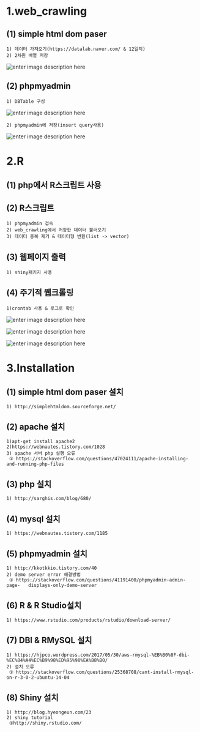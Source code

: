 ﻿ 1.web_crawling
 ========================
 
 (1) simple html dom paser
-----------------------------
    1) 데이터 가져오기(https://datalab.naver.com/ & 12일치)
    2) 2차원 배열 저장
   ![enter image description here](https://lh3.googleusercontent.com/REhhEDIPI39nvh86OdLa80yAmFW6fq1r1DXYyqBTw4ir7BSMFlMX2QQmu1CX2KMqtOr76cgERn6C=s0 "webcrawling_output.png")
  
 (2) phpmyadmin
-----------------------------
    1) DBTable 구성
![enter image description here](https://lh3.googleusercontent.com/MdII4WaZbOgoNpG7nsm1y2Q0kMRFiM3gqAT1CvTQtF5k2Cc9VAnHADpYo4MtdvjWY0jaE3LYiwkN=s0 "DBTable.png")
		
    2) phpmyadmin에 저장(insert query사용)
   ![enter image description here](https://lh3.googleusercontent.com/Q3WghJE1HBElb-NwoZAZxpYdH3duk1keB4rrfB4omWtmebPBb7jtQRPtUlH5L20Z7vvkYlI1DioT=s0 "DBTable_save.png")

2.R
============
 
 (1) php에서 R스크립트 사용
---------------------------------------
 
 (2) R스크립트
---------------------------
    1) phpmyadmin 접속
    2) web_crawling에서 저장한 데이터 불러오기
    3) 데이터 중복 제거 & 데이터형 변환(list -> vector)

 (3) 웹페이지 출력
-------------------------------
    1) shiny패키지 사용
 
 (4) 주기적 웹크롤링
--------------------------
    1)crontab 사용 & 로그로 확인
   ![enter image description here](https://lh3.googleusercontent.com/lghmW6vdsZpmQpFvxqQ3uS39Wk8MZ8oiCRuWROL8o6Zcbw76FRIsmAaLioAFR61lY8cVtFz4pid8=s0 "crontab.png")
  
   ![enter image description here](https://lh3.googleusercontent.com/7sKXYTnB7p6mphAvVXH-0-qjEegSFdFsNMz7cG-w9-DVZm5ni5vZz_p9ScHHKnKHmKgGK0VElmy0=s0 "c_log1.png")
    
   ![enter image description here](https://lh3.googleusercontent.com/osBWaGvSh0oo-ugs2JaFbu7NFRFsbfr1hHUbgTLRYC7RvSIFZ-7EW3GY8-INFGuyM9kkNanwWcQl=s0 "c_log2.png")

3.Installation
=============
 
 (1) simple html dom paser 설치
---------------------------
    1) http://simplehtmldom.sourceforge.net/
 
 (2) apache 설치
------------------------
    1)apt-get install apache2 
    2)https://webnautes.tistory.com/1028
    3) apache 서버 php 실행 오류
     ① https://stackoverflow.com/questions/47024111/apache-installing-and-running-php-files

 (3) php 설치
----------------
    1) http://sarghis.com/blog/680/
 
 (4) mysql 설치
--------------------
    1) https://webnautes.tistory.com/1185

 (5) phpmyadmin 설치
--------------------
    1) http://kkotkkio.tistory.com/40
    2) demo server error 해결방법
     ① https://stackoverflow.com/questions/41191400/phpmyadmin-admin-page-   displays-only-demo-server
 
 (6) R & R Studio설치
--------------------
    1) https://www.rstudio.com/products/rstudio/download-server/
 
 (7) DBI & RMySQL 설치
-------------------
    1) https://hjpco.wordpress.com/2017/05/30/aws-rmysql-%EB%B0%8F-dbi-%EC%84%A4%EC%B9%98%ED%95%98%EA%B8%B0/
    2) 설치 오류
     ① https://stackoverflow.com/questions/25368708/cant-install-rmysql-on-r-3-0-2-ubuntu-14-04

 (8) Shiny 설치
-----------------------------
    1) http://blog.hyeongeun.com/23
    2) shiny tutorial
     ①http://shiny.rstudio.com/
